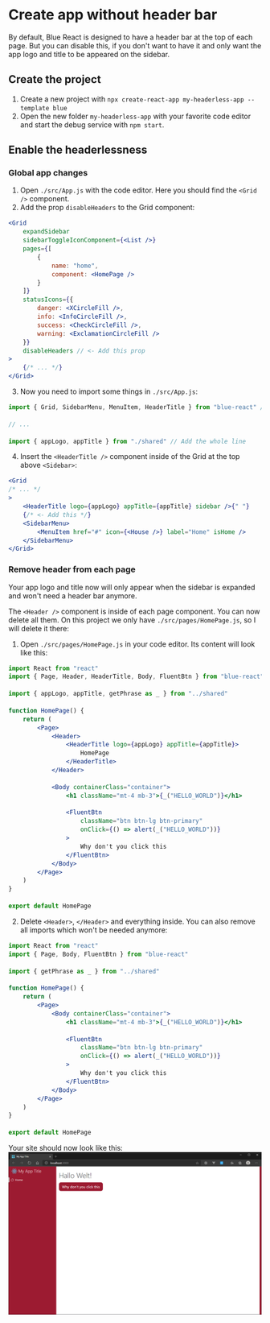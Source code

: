 # Create app without header bar

By default, Blue React is designed to have a header bar at the top of each page. But you can disable this, if you don't want to have it and only want the app logo and title to be appeared on the sidebar.

## Create the project

1. Create a new project with `npx create-react-app my-headerless-app --template blue`
2. Open the new folder `my-headerless-app` with your favorite code editor and start the debug service with `npm start`.

## Enable the headerlessness

### Global app changes

1. Open `./src/App.js` with the code editor. Here you should find the `<Grid />` component.
2. Add the prop `disableHeaders` to the Grid component:

```jsx
<Grid
    expandSidebar
    sidebarToggleIconComponent={<List />}
    pages={[
        {
            name: "home",
            component: <HomePage />
        }
    ]}
    statusIcons={{
        danger: <XCircleFill />,
        info: <InfoCircleFill />,
        success: <CheckCircleFill />,
        warning: <ExclamationCircleFill />
    }}
    disableHeaders // <- Add this prop
>
    {/* ... */}
</Grid>
```

3. Now you need to import some things in `./src/App.js`:

```jsx
import { Grid, SidebarMenu, MenuItem, HeaderTitle } from "blue-react" // <- Add HeaderTitle

// ...

import { appLogo, appTitle } from "./shared" // Add the whole line
```

4. Insert the `<HeaderTitle />` component inside of the Grid at the top above `<Sidebar>`:

```jsx
<Grid
/* ... */
>
    <HeaderTitle logo={appLogo} appTitle={appTitle} sidebar />{" "}
    {/* <- Add this */}
    <SidebarMenu>
        <MenuItem href="#" icon={<House />} label="Home" isHome />
    </SidebarMenu>
</Grid>
```

### Remove header from each page

Your app logo and title now will only appear when the sidebar is expanded and won't need a header bar anymore.

The `<Header />` component is inside of each page component. You can now delete all them. On this project we only have `./src/pages/HomePage.js`, so I will delete it there:

1. Open `./src/pages/HomePage.js` in your code editor. Its content will look like this:

```jsx
import React from "react"
import { Page, Header, HeaderTitle, Body, FluentBtn } from "blue-react"

import { appLogo, appTitle, getPhrase as _ } from "../shared"

function HomePage() {
    return (
        <Page>
            <Header>
                <HeaderTitle logo={appLogo} appTitle={appTitle}>
                    HomePage
                </HeaderTitle>
            </Header>

            <Body containerClass="container">
                <h1 className="mt-4 mb-3">{_("HELLO_WORLD")}</h1>

                <FluentBtn
                    className="btn btn-lg btn-primary"
                    onClick={() => alert(_("HELLO_WORLD"))}
                >
                    Why don't you click this
                </FluentBtn>
            </Body>
        </Page>
    )
}

export default HomePage
```

2. Delete `<Header>`, `</Header>` and everything inside. You can also remove all imports which won't be needed anymore:

```jsx
import React from "react"
import { Page, Body, FluentBtn } from "blue-react"

import { getPhrase as _ } from "../shared"

function HomePage() {
    return (
        <Page>
            <Body containerClass="container">
                <h1 className="mt-4 mb-3">{_("HELLO_WORLD")}</h1>

                <FluentBtn
                    className="btn btn-lg btn-primary"
                    onClick={() => alert(_("HELLO_WORLD"))}
                >
                    Why don't you click this
                </FluentBtn>
            </Body>
        </Page>
    )
}

export default HomePage
```

Your site should now look like this:
![Blue React app without header](./assets/headerless-site-01.png)
